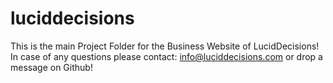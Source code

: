 # luciddecisions

This is the main Project Folder for the Business Website of LucidDecisions!
In case of any questions please contact: info@luciddecisions.com or drop a message on Github!
